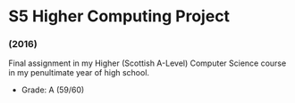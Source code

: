 # S5 Higher Computing Project
### (2016)

Final assignment in my Higher (Scottish A-Level) Computer Science course in my penultimate year of high school.
- Grade: A (59/60)
